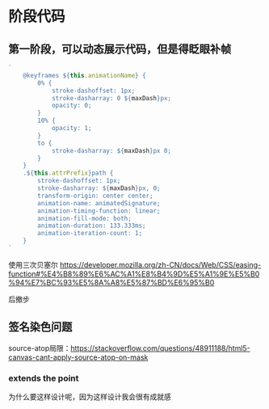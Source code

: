 # 阶段代码

## 第一阶段，可以动态展示代码，但是得眨眼补帧

```js
`
    @keyframes ${this.animationName} {
        0% {
            stroke-dashoffset: 1px;
            stroke-dasharray: 0 ${maxDash}px;
            opacity: 0;
        }
        10% {
            opacity: 1;
        }
        to {
            stroke-dasharray: ${maxDash}px 0;
        }
    }
    .${this.attrPrefix}path {
        stroke-dashoffset: 1px;
        stroke-dasharray: ${maxDash}px, 0;
        transform-origin: center center;
        animation-name: animatedSignature;
        animation-timing-function: linear;
        animation-fill-mode: both;
        animation-duration: 133.333ms;
        animation-iteration-count: 1;
    }
`
```

使用三次贝塞尔
https://developer.mozilla.org/zh-CN/docs/Web/CSS/easing-function#%E4%B8%89%E6%AC%A1%E8%B4%9D%E5%A1%9E%E5%B0%94%E7%BC%93%E5%8A%A8%E5%87%BD%E6%95%B0

后撤步


## 签名染色问题

source-atop局限：https://stackoverflow.com/questions/48911188/html5-canvas-cant-apply-source-atop-on-mask

### extends the point


为什么要这样设计呢，因为这样设计我会很有成就感